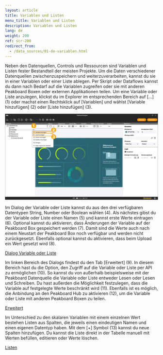 ```yaml
---
layout: article
title: Variablen und Listen
menu_title: Variablen und Listen
description: Variablen und Listen
lang: de
weight: 200
ref: scr-200
redirect_from:
  - /data_sources/01-de-variablen.html
---
```


Neben den Datenquellen, Controls und Ressourcen sind Variablen und Listen fester Bestandteil der meisten Projekte. Um die Daten verschiedener Datenquellen zwischenzuspeichern und weiterzuverarbeiten, kannst du sie in einer Variablen oder einer Liste ablegen. Per Skript oder Dataflows kannst du dann nach Bedarf auf die Variablen zugreifen oder sie mit anderen Peakboard Boxen oder externen Applikationen teilen.
Um eine Variable oder Liste anzulegen, klickst du im Explorer im entsprechenden Bereich auf [...] (1) oder machst einen Rechtsklick auf [Variablen] und wählst [Variable hinzufügen] (2) oder [Liste hinzufügen] (3).

![Variable oder Liste anlegen](/assets/images/scripting/variables/de_add-variable.png)

Im Dialog der Variable oder Liste kannst du aus den drei verfügbaren Datentypen String, Number oder Boolean wählen (4). Als nächstes gibst du der Variable oder Liste einen Namen (5) und kannst erste Werte eintragen (6). Optional kannst du aktivieren, dass Änderungen der Variable auf der Peakboard Box gespeichert werden (7). Damit sind die Werte auch nach einem Neustart der Peakboard Box noch verfügbar und werden nicht zurückgesetzt. Ebenfalls optional kannst du aktivieren, dass beim Upload ein Wert gesetzt wird (8).

[Dialog Variable oder Liste](/assets/images/scripting/variables/de_dialog.png)

Im linken Bereich des Dialogs findest du den Tab [Erweitert] (9). In diesem Bereich hast du die Option, den Zugriff auf die Variable oder Liste per API zu ermöglichen (10). So kannst du von außerhalb beispielsweise mit der Peakboard Datenquelle die Variable oder Liste entweder Lesen oder Lesen und Schreiben. Du hast außerden die Möglichkeit festzulegen, dass die Variable auf festgelegte Werte beschränkt wird (11). Ebenfalls ist es möglich, die Anbindung an den Peakboard Hub zu aktivieren (12), um die Variable oder Liste mit anderen Peakboard Boxen zu teilen.

[Erweitert](/assets/images/scripting/variables/de_advanced.png)

Im Unterschied zu den skalaren Variablen mit einem einzelnen Wert bestehen Listen aus Spalten, die jeweils einen eindeutigen Namen und einen eigenen Datentyp haben. Mit dem [+] Symbol (13) kannst du neue Spalten hinzufügen. Du kannst die Liste direkt in der Tabelle manuell mit Werten befüllen, editieren oder Werte löschen.

[Listen](/assets/images/scripting/variables/de_lists.png)
